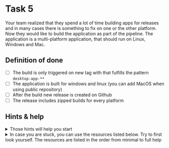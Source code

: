 # Task 5

Your team realized that they spend a lot of time building apps for releases and in many cases there is something to fix on one or the other platform. Now they would like to build the application as part of the pipeline. The application is a multi-platform application, that should run on Linux, Windows and Mac.

## Definition of done

- [ ] The build is only triggered on new tag with that fulfills the pattern `desktop-app-**`
- [ ] The application is built for windows and linux (you can add MacOS when using public repository)
- [ ] After the build new release is created on Github
- [ ] The release includes zipped builds for every platform

## Hints & help

<details>
<summary>Those hints will help you start</summary>

- `npm run make`
- [Creating tags on git](https://git-scm.com/book/en/v2/Git-Basics-Tagging)
- [matrixes](https://docs.github.com/en/actions/using-jobs/using-a-matrix-for-your-jobs)
- [Paths to executables](./paths.md)
- [artifacts](https://docs.github.com/en/actions/using-workflows/storing-workflow-data-as-artifacts#uploading-build-and-test-artifacts)
- [Download artifacts action](https://github.com/actions/download-artifact)
- [linux zip command](https://www.geeksforgeeks.org/zip-command-in-linux-with-examples/)
- [Create release action](https://github.com/softprops/action-gh-release)
- [Permissions](https://docs.github.com/en/actions/using-jobs/assigning-permissions-to-jobs)
</details>

<details>
<summary>In case you are stuck, you can use the resources listed below. Try to first look yourself. The resources are listed in the order from minimal to full help</summary>

1. [Branch with ready solution]()
</details>

